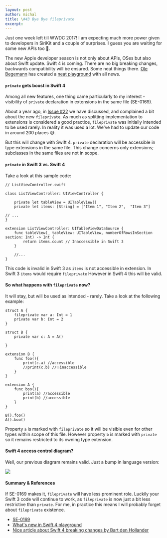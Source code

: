 ```yaml
---
layout: post
author: michal
title: \#43 Bye Bye fileprivate
excerpt: 
---
```

Just one week left till WWDC 2017! I am expecting much more power given to developers in SiriKit and a couple of surprises. I guess you are waiting for some new APIs too 😬.

The new Apple developer season is not only about APIs, OSes but also about Swift update. Swift 4 is coming. There are no big breaking changes, backwards compatibility will be ensured. Some neat things there. [Ole Begemann](https://oleb.net?utm_source=swifting.io&utm_medium=web&utm_campaign=blog%20post) has created a [neat playground](https://github.com/ole/whats-new-in-swift-4?utm_source=swifting.io&utm_medium=web&utm_campaign=blog%20post) with all news.

#### `private` gets boost in Swift 4

Among all new features, one thing came particularly to my interest - visibility of `private` declaration in extensions in the same file (SE-0169). 

About a year ago, in [Issue #22](https://swifting.io/blog/2016/08/17/22-swift-3-access-control-beta-6/)
we have discussed, and complained a bit about the new `fileprivate`. As much as splitting implementation to extensions is considered a good practice, `fileprivate` was initially intended to be used rarely. In reality it was used a lot. We've had to update our code in around 200 places 😅. 

But this will change with Swift 4. `private` declaration will be accessible in type extensions in the same file. This change concerns only extensions; subclasses in the same files are not in scope.

#### `private` in Swift 3 vs. Swift 4

Take a look at this sample code:

```
// ListViewController.swift

class ListViewController: UIViewController {

	private let tableView = UITableView()
	private let items: [String] = ["Item 1", "Item 2", 	"Item 3"]

// ...
}

extension ListViewController: UITableViewDataSource {
	func tableView(_ tableView: UITableView, numberOfRowsInSection section: Int) -> Int {
        return items.count // Inaccessible in Swift 3
    }
    
    //...
}

```

This code is invalid in Swift 3 as `items` is not accessible in extension. In Swift 3 `items` would require `fileprivate` However in Swift 4 this will be valid.


#### So what happens with `fileprivate` now?

It will stay, but will be used as intended - rarely.
Take a look at the following example:

```
struct A {
    fileprivate var a: Int = 1
    private var b: Int = 2
}

struct B {
    private var c: A = A()
    
}

extension B {
    func foo(){
        print(c.a) //accessible
        //print(c.b) //💥inaccessible
    }
}

extension A {
    func boo(){
        print(a) //accessible
        print(b) //accessible
    }
}

B().foo()
A().boo()
```

Property `a` is marked with `fileprivate` so it will be visible even for other types within scope of this file. 
However property `b` is marked with `private` so it remains restricted to its owning type extension.

#### Swift 4 access control diagram?

Well, our previous diagram remains valid. Just a bump in language version:

![](https://raw.githubusercontent.com/swiftingio/blog/%2343-bye-bye-fileprivate/%2343%20Swift%204%20Access%20Control.png)



#### Summary & References

If SE-0169 makes it, `fileprivate` will have less prominent role. Luckily your Swift 3 code will continue to work, as `fileprivate` is now just a bit less restrictive than `private`. For me, in practice this means I will probably forget about `fileprivate` existence.

- [SE-0169](https://github.com/apple/swift-evolution/blob/master/proposals/0169-improve-interaction-between-private-declarations-and-extensions.md?utm_source=swifting.io&utm_medium=web&utm_campaign=blog%20post)
- [What's new in Swift 4 playground](https://github.com/ole/whats-new-in-swift-4?utm_source=swifting.io&utm_medium=web&utm_campaign=blog%20post)
- [Nice article about Swift 4 breaking changes by Bart den Hollander](http://blog.xebia.com/breaking-changes-swift-4?utm_source=swifting.io&utm_medium=web&utm_campaign=blog%20post)
